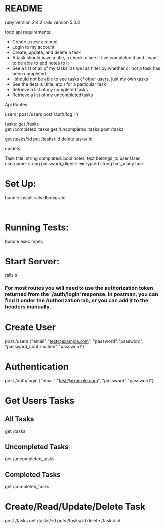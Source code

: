 # README
ruby version 2.4.2
rails version 5.0.3

todo api requirements:

* Create a new account
* Login to my account
* Create, update, and delete a task
* A task should have a title, a check to see if i’ve completed it and I want to be able to add notes to it
* See a list of all of my tasks, as well as filter by whether or not a task has been completed
* I should not be able to see tasks of other users, just my own tasks
* See the details (title, etc.) for a particular task
* Retrieve a list of my completed tasks
* Retrieve a list of my uncompleted tasks

Api Routes: 

users:
post /users 
post /auth/log_in 

tasks:
get /tasks  
get /completed_tasks
get /uncompleted_tasks
post /tasks 

get /tasks/:id 
put /tasks/:id 
delete tasks/:id 

models 

Task
  title: string
  completed: bool
  notes: text
  belongs_to user
User
  username: string 
  password_digest: encrypted string
  has_many task


# Set Up:
bundle install
rails db:migrate

 
# Running Tests:

bundle exec rspec

# Start Server:

rails s 


### For most routes you will need to use the authorization token returned from the '/auth/login' response. In postman, you can find it under the Authorization tab, or you can add it to the headers manually. 

# Create User
post /users
{"email":"test@example.com", "password":"password", "password_confirmation":"password"}

# Authentication 
post /auth/login
{"email":"test@example.com", "password":"password"}

# Get Users Tasks
  ## All Tasks
  get /tasks
  
  ## Uncompleted Tasks
  get  /uncompleted_tasks

  ## Completed Tasks
  get /completed_tasks

# Create/Read/Update/Delete Task
post /tasks
get /tasks/:id
puts /tasks/:id
delete /tasks/:id





